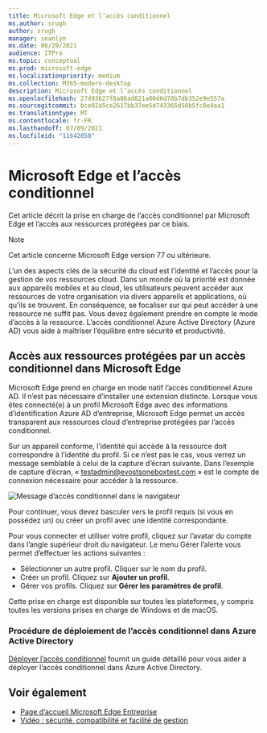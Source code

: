 ```yaml
---
title: Microsoft Edge et l’accès conditionnel
ms.author: srugh
author: srugh
manager: seanlyn
ms.date: 06/29/2021
audience: ITPro
ms.topic: conceptual
ms.prod: microsoft-edge
ms.localizationpriority: medium
ms.collection: M365-modern-desktop
description: Microsoft Edge et l’accès conditionnel
ms.openlocfilehash: 27d93627f8a86ad821a00d6d78b7db352e9e557a
ms.sourcegitcommit: bce02a5ce2617bb37ee5d743365d50b5fc8e4aa1
ms.translationtype: MT
ms.contentlocale: fr-FR
ms.lasthandoff: 07/09/2021
ms.locfileid: "11642850"
---
```

# <a name="microsoft-edge-and-conditional-access"></a>Microsoft Edge et l’accès conditionnel
  
Cet article décrit la prise en charge de l’accès conditionnel par Microsoft Edge et l’accès aux ressources protégées par ce biais.

> [!NOTE]
> Cet article concerne Microsoft Edge version 77 ou ultérieure.

L’un des aspects clés de la sécurité du cloud est l’identité et l’accès pour la gestion de vos ressources cloud. Dans un monde où la priorité est donnée aux appareils mobiles et au cloud, les utilisateurs peuvent accéder aux ressources de votre organisation via divers appareils et applications, où qu’ils se trouvent. En conséquence, se focaliser sur qui peut accéder à une ressource ne suffit pas. Vous devez également prendre en compte le mode d’accès à la ressource. L’accès conditionnel Azure Active Directory (Azure AD) vous aide à maîtriser l’équilibre entre sécurité et productivité.

## <a name="accessing-conditional-access-protected-resources-in-microsoft-edge"></a>Accès aux ressources protégées par un accès conditionnel dans Microsoft Edge

Microsoft Edge prend en charge en mode natif l’accès conditionnel Azure AD. Il n’est pas nécessaire d’installer une extension distincte. Lorsque vous êtes connecté(e) à un profil Microsoft Edge avec des informations d’identification Azure AD d’entreprise, Microsoft Edge permet un accès transparent aux ressources cloud d’entreprise protégées par l’accès conditionnel.

Sur un appareil conforme, l’identité qui accède à la ressource doit correspondre à l’identité du profil.  Si ce n’est pas le cas, vous verrez un message semblable à celui de la capture d’écran suivante. Dans l’exemple de capture d’écran, « testadmin@evostsoneboxtest.com » est le compte de connexion nécessaire pour accéder à la ressource.

![Message d’accès conditionnel dans le navigateur](./media/edge-security/microsoft-edge-security-conditional-access.png)

Pour continuer, vous devez basculer vers le profil requis (si vous en possédez un) ou créer un profil avec une identité correspondante.

Pour vous connecter et utiliser votre profil, cliquez sur l’avatar du compte dans l’angle supérieur droit du navigateur. Le menu Gérer l’alerte vous permet d’effectuer les actions suivantes :

- Sélectionner un autre profil. Cliquer sur le nom du profil.
- Créer un profil. Cliquez sur **Ajouter un profil**.
- Gérer vos profils. Cliquez sur **Gérer les paramètres de profil**.

Cette prise en charge est disponible sur toutes les plateformes, y compris toutes les versions prises en charge de Windows et de macOS.

### <a name="how-to-deploy-conditional-access-in-azure-active-directory"></a>Procédure de déploiement de l’accès conditionnel dans Azure Active Directory

[Déployer l’accès conditionnel](/azure/active-directory/conditional-access/plan-conditional-access) fournit un guide détaillé pour vous aider à déployer l’accès conditionnel dans Azure Active Directory.

## <a name="see-also"></a>Voir également

- [Page d’accueil Microsoft Edge Entreprise](https://aka.ms/EdgeEnterprise)
- [Vidéo : sécurité, compatibilité et facilité de gestion](/microsoft-edge-video-security-compatibility-manageability.md)